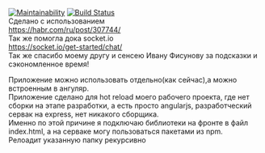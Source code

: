 [![Maintainability](https://api.codeclimate.com/v1/badges/d4fd2dc726f19e2d4bc2/maintainability)](https://codeclimate.com/github/euhoo/watch_bg/maintainability)
[![Build Status](https://travis-ci.org/euhoo/watch_bg.svg?branch=master)](https://travis-ci.org/euhoo/watch_bg)  
Сделано с использованием  
https://habr.com/ru/post/307744/  
Так же помогла дока socket.io  
https://socket.io/get-started/chat/  
Так же спасибо моему другу и сенсею Ивану Фисунову за подсказки и сэкономленное время!  
  
Приложение можно использовать отдельно(как сейчас),а можно встроенным в ангуляр.  
Приложение сделано для hot reload моего рабочего проекта, где нет сборки на этапе разработки, а есть просто angularjs, разработческий сервак на express, нет никакого сборщика.  
Именно по этой причине я подключаю библиотеки на фронте в файл index.html, а на серваке могу пользоваться пакетами из npm.   
Релоадит указанную папку рекурсивно